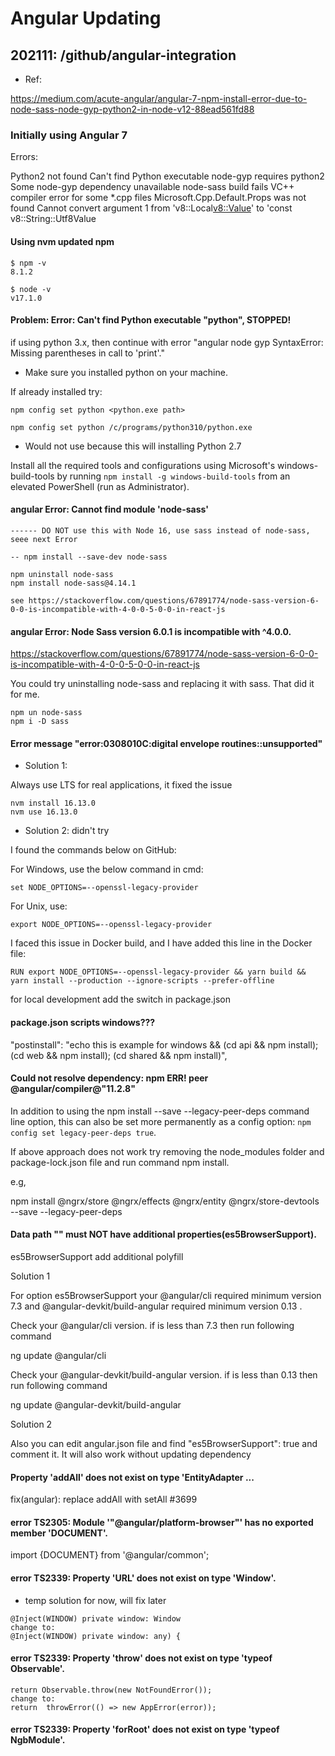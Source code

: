 
# Angular Updating


## 202111: /github/angular-integration

- Ref:

https://medium.com/acute-angular/angular-7-npm-install-error-due-to-node-sass-node-gyp-python2-in-node-v12-88ead561fd88

### Initially using Angular 7

Errors:

Python2 not found
Can't find Python executable
node-gyp requires python2
Some node-gyp dependency unavailable
node-sass build fails
VC++ compiler error for some *.cpp files
Microsoft.Cpp.Default.Props was not found
Cannot convert argument 1 from 'v8::Local<v8::Value>' to 'const v8::String::Utf8Value


#### Using nvm updated npm

```
$ npm -v
8.1.2

$ node -v
v17.1.0
```

####  Problem: Error: Can't find Python executable "python", STOPPED!

if using python 3.x, then continue with error "angular node gyp SyntaxError: Missing parentheses in call to 'print'."

- Make sure you installed python on your machine.

If already installed try:

```
npm config set python <python.exe path>

npm config set python /c/programs/python310/python.exe
```

- Would not use because this will installing Python 2.7

Install all the required tools and configurations using Microsoft's windows-build-tools by running `npm install -g windows-build-tools` from an elevated PowerShell (run as Administrator).


#### angular Error: Cannot find module 'node-sass'

```
------ DO NOT use this with Node 16, use sass instead of node-sass, seee next Error

-- npm install --save-dev node-sass

npm uninstall node-sass
npm install node-sass@4.14.1

see https://stackoverflow.com/questions/67891774/node-sass-version-6-0-0-is-incompatible-with-4-0-0-5-0-0-in-react-js  

```

#### angular Error: Node Sass version 6.0.1 is incompatible with ^4.0.0.

https://stackoverflow.com/questions/67891774/node-sass-version-6-0-0-is-incompatible-with-4-0-0-5-0-0-in-react-js  

You could try uninstalling node-sass and replacing it with sass. That did it for me.

```
npm un node-sass
npm i -D sass
```


 #### Error message "error:0308010C:digital envelope routines::unsupported"

- Solution 1:

Always use LTS for real applications, it fixed the issue

```
nvm install 16.13.0
nvm use 16.13.0
```

- Solution 2: didn't try

I found the commands below on GitHub:

For Windows, use the below command in cmd:

`set NODE_OPTIONS=--openssl-legacy-provider`

For Unix, use:

`export NODE_OPTIONS=--openssl-legacy-provider`

I faced this issue in Docker build, and I have added this line in the Docker file:

`RUN export NODE_OPTIONS=--openssl-legacy-provider && yarn build && yarn install --production --ignore-scripts --prefer-offline`

for local development add the switch in package.json

#### package.json scripts windows???

"postinstall": "echo this is example for windows && (cd api && npm install); (cd web && npm install); (cd shared && npm install)",


#### Could not resolve dependency: npm ERR! peer @angular/compiler@"11.2.8"

In addition to using the npm install --save --legacy-peer-deps command line option, this can also be set more permanently as a config option: `npm config set legacy-peer-deps true`.

If above approach does not work try removing the node_modules folder and package-lock.json file and run command npm install.

e.g,

npm install @ngrx/store @ngrx/effects @ngrx/entity @ngrx/store-devtools --save --legacy-peer-deps

#### Data path "" must NOT have additional properties(es5BrowserSupport).

es5BrowserSupport add additional polyfill

Solution 1

For option es5BrowserSupport your @angular/cli required minimum version 7.3 and @angular-devkit/build-angular required minimum version 0.13 .

Check your @angular/cli version. if is less than 7.3 then run following command

ng update @angular/cli

Check your @angular-devkit/build-angular version. if is less than 0.13 then run following command

ng update @angular-devkit/build-angular

Solution 2

Also you can edit angular.json file and find "es5BrowserSupport": true and comment it. It will also work without updating dependency

#### Property 'addAll' does not exist on type 'EntityAdapter ...

fix(angular): replace addAll with setAll #3699

#### error TS2305: Module '"@angular/platform-browser"' has no exported member 'DOCUMENT'.

import {DOCUMENT} from '@angular/common';


#### error TS2339: Property 'URL' does not exist on type 'Window'.

- temp solution for now, will fix later

```
@Inject(WINDOW) private window: Window
change to:
@Inject(WINDOW) private window: any) {
```

#### error TS2339: Property 'throw' does not exist on type 'typeof Observable'.

```
return Observable.throw(new NotFoundError());
change to:
return  throwError(() => new AppError(error));
```

#### error TS2339: Property 'forRoot' does not exist on type 'typeof NgbModule'.





